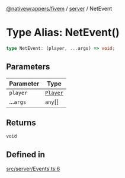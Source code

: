 [@nativewrappers/fivem](../../README.md) / [server](../README.md) / NetEvent

# Type Alias: NetEvent()

```ts
type NetEvent: (player, ...args) => void;
```

## Parameters

| Parameter | Type |
| ------ | ------ |
| `player` | [`Player`](../classes/Player.md) |
| ...`args` | `any`[] |

## Returns

`void`

## Defined in

[src/server/Events.ts:6](https://github.com/nativewrappers/fivem/blob/5ebb4b78605d0cb7cf468eefa811c3a586dedc74/src/server/Events.ts#L6)
